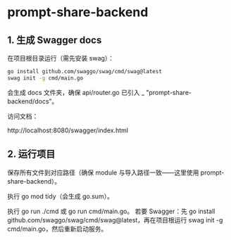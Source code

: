 # prompt-share-backend

## 1. 生成 Swagger docs

在项目根目录运行（需先安装 swag）：

```bash
go install github.com/swaggo/swag/cmd/swag@latest
swag init -g cmd/main.go
```

会生成 docs 文件夹，确保 api/router.go 已引入 _ "prompt-share-backend/docs"。

访问文档：

http://localhost:8080/swagger/index.html

## 2. 运行项目

保存所有文件到对应路径（确保 module 与导入路径一致——这里使用 prompt-share-backend）。

执行 go mod tidy（会生成 go.sum）。

执行 go run ./cmd 或 go run cmd/main.go。
若要 Swagger：先 go install github.com/swaggo/swag/cmd/swag@latest，再在项目根运行 swag init -g cmd/main.go，然后重新启动服务。
